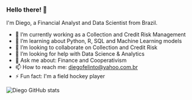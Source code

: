 ### Hello there! 👋

I'm Diego, a Financial Analyst and Data Scientist from Brazil.

- 🔭 I’m currently working as a Collection and Credit Risk Management
- 🌱 I’m learning about Python, R, SQL and Machine Learning models
- 👯 I’m looking to collaborate on Collection and Credit Risk
- 🤔 I’m looking for help with Data Science & Analytics
- 💬 Ask me about: Finance and Cooperativism
- 📫 How to reach me: diegofelinto@yahoo.com.br
- ⚡ Fun fact: I'm a field hockey player

![Diego GitHub stats](https://github-readme-stats.vercel.app/api?username=diegofelinto&show_icons=true&theme=radical)
